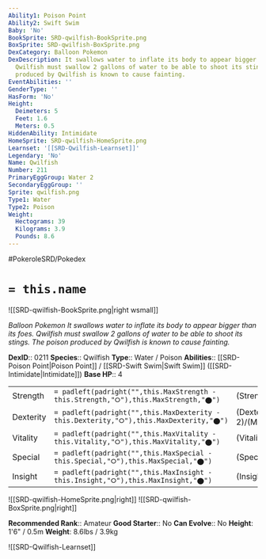 ```yaml
---
Ability1: Poison Point
Ability2: Swift Swim
Baby: 'No'
BookSprite: SRD-qwilfish-BookSprite.png
BoxSprite: SRD-qwilfish-BoxSprite.png
DexCategory: Balloon Pokemon
DexDescription: It swallows water to inflate its body to appear bigger than its foes.
  Qwilfish must swallow 2 gallons of water to be able to shoot its stings. The poison
  produced by Qwilfish is known to cause fainting.
EventAbilities: ''
GenderType: ''
HasForm: 'No'
Height:
  Deimeters: 5
  Feet: 1.6
  Meters: 0.5
HiddenAbility: Intimidate
HomeSprite: SRD-qwilfish-HomeSprite.png
Learnset: '[[SRD-Qwilfish-Learnset]]'
Legendary: 'No'
Name: Qwilfish
Number: 211
PrimaryEggGroup: Water 2
SecondaryEggGroup: ''
Sprite: qwilfish.png
Type1: Water
Type2: Poison
Weight:
  Hectograms: 39
  Kilograms: 3.9
  Pounds: 8.6
---
```


#PokeroleSRD/Pokedex

# `= this.name`

![[SRD-qwilfish-BookSprite.png|right wsmall]]

*Balloon Pokemon*
*It swallows water to inflate its body to appear bigger than its foes. Qwilfish must swallow 2 gallons of water to be able to shoot its stings. The poison produced by Qwilfish is known to cause fainting.*

**DexID**:: 0211
**Species**:: Qwilfish
**Type**:: Water / Poison
**Abilities**:: [[SRD-Poison Point|Poison Point]] / [[SRD-Swift Swim|Swift Swim]] ([[SRD-Intimidate|Intimidate]])
**Base HP**:: 4

|           |                                                                                        |                                          |
| --------- | -------------------------------------------------------------------------------------- | ---------------------------------------- |
| Strength  | `= padleft(padright("",this.MaxStrength - this.Strength,"⭘"),this.MaxStrength,"⬤")`    | (Strength::3)/(MaxStrength::6)   |
| Dexterity | `= padleft(padright("",this.MaxDexterity - this.Dexterity,"⭘"),this.MaxDexterity,"⬤")` | (Dexterity:: 2)/(MaxDexterity::5) |
| Vitality  | `= padleft(padright("",this.MaxVitality - this.Vitality,"⭘"),this.MaxVitality,"⬤")`    | (Vitality::2)/(MaxVitality::5)   |
| Special   | `= padleft(padright("",this.MaxSpecial - this.Special,"⭘"),this.MaxSpecial,"⬤")`       | (Special::2)/(MaxSpecial::4)     |
| Insight   | `= padleft(padright("",this.MaxInsight - this.Insight,"⭘"),this.MaxInsight,"⬤")`       | (Insight::2)/(MaxInsight::4)     |

![[SRD-qwilfish-HomeSprite.png|right]]
![[SRD-qwilfish-BoxSprite.png|right]]

**Recommended Rank**:: Amateur
**Good Starter**:: No
**Can Evolve**:: No
**Height**: 1'6" / 0.5m
**Weight**: 8.6lbs / 3.9kg

![[SRD-Qwilfish-Learnset]]